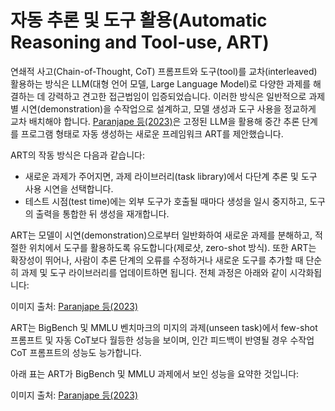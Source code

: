 # 자동 추론 및 도구 활용(Automatic Reasoning and Tool-use, ART)

연쇄적 사고(Chain-of-Thought, CoT) 프롬프트와 도구(tool)를 교차(interleaved) 활용하는 방식은 LLM(대형 언어 모델, Large Language Model)로 다양한 과제를 해결하는 데 강력하고 견고한 접근법임이 입증되었습니다. 이러한 방식은 일반적으로 과제별 시연(demonstration)을 수작업으로 설계하고, 모델 생성과 도구 사용을 정교하게 교차 배치해야 합니다. [Paranjape 등(2023)](https://arxiv.org/abs/2303.09014)은 고정된 LLM을 활용해 중간 추론 단계를 프로그램 형태로 자동 생성하는 새로운 프레임워크 ART를 제안했습니다.

ART의 작동 방식은 다음과 같습니다:
- 새로운 과제가 주어지면, 과제 라이브러리(task library)에서 다단계 추론 및 도구 사용 시연을 선택합니다.
- 테스트 시점(test time)에는 외부 도구가 호출될 때마다 생성을 일시 중지하고, 도구의 출력을 통합한 뒤 생성을 재개합니다.

ART는 모델이 시연(demonstration)으로부터 일반화하여 새로운 과제를 분해하고, 적절한 위치에서 도구를 활용하도록 유도합니다(제로샷, zero-shot 방식). 또한 ART는 확장성이 뛰어나, 사람이 추론 단계의 오류를 수정하거나 새로운 도구를 추가할 때 단순히 과제 및 도구 라이브러리를 업데이트하면 됩니다. 전체 과정은 아래와 같이 시각화됩니다:

이미지 출처: [Paranjape 등(2023)](https://arxiv.org/abs/2303.09014)

ART는 BigBench 및 MMLU 벤치마크의 미지의 과제(unseen task)에서 few-shot 프롬프트 및 자동 CoT보다 월등한 성능을 보이며, 인간 피드백이 반영될 경우 수작업 CoT 프롬프트의 성능도 능가합니다.

아래 표는 ART가 BigBench 및 MMLU 과제에서 보인 성능을 요약한 것입니다:

이미지 출처: [Paranjape 등(2023)](https://arxiv.org/abs/2303.09014)
